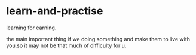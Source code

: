 # learn-and-practise
learning for earning.

the main important thing if we doing something and make them to live with you.so it may not be that much of difficulty for u.
